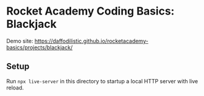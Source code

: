 # Rocket Academy Coding Basics: Blackjack
Demo site: https://daffodilistic.github.io/rocketacademy-basics/projects/blackjack/
## Setup
Run `npx live-server` in this directory to startup a local HTTP server with live reload.
